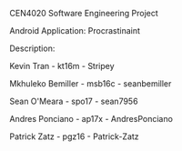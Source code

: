 CEN4020 Software Engineering Project

Android Application: Procrastinaint

Description:

Kevin Tran - kt16m - Stripey

Mkhuleko Bemiller - msb16c - seanbemiller

Sean O'Meara - spo17 - sean7956

Andres Ponciano - ap17x - AndresPonciano

Patrick Zatz - pgz16 - Patrick-Zatz
